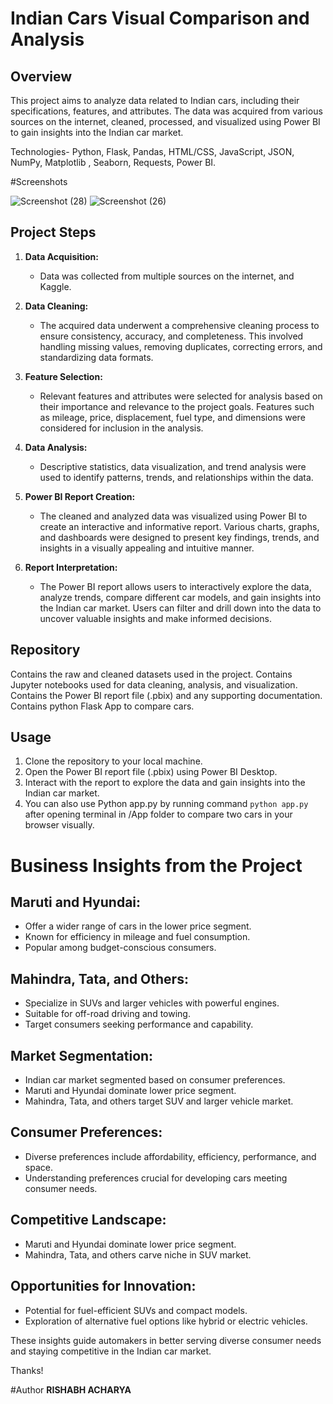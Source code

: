 # Indian Cars Visual Comparison and Analysis
## Overview

This project aims to analyze data related to Indian cars, including their specifications, features, and attributes. The data was acquired from various sources on the internet, cleaned, processed, and visualized using Power BI to gain insights into the Indian car market.

Technologies- Python, Flask, Pandas, HTML/CSS, JavaScript, JSON, NumPy, Matplotlib , Seaborn, Requests, Power BI.

#Screenshots

![Screenshot (28)](https://github.com/velociteriseup/indiancars/assets/167065624/e7224eba-b89a-485c-b364-9896473d6d20)
![Screenshot (26)](https://github.com/velociteriseup/indiancars/assets/167065624/49706612-ea2c-4f79-bbb2-794c6bedf49d)
## Project Steps


1. **Data Acquisition:**
   - Data was collected from multiple sources on the internet, and Kaggle.
     
2. **Data Cleaning:**
   - The acquired data underwent a comprehensive cleaning process to ensure consistency, accuracy, and completeness. This involved handling missing values, removing duplicates, correcting errors, and standardizing data formats.

3. **Feature Selection:**
   - Relevant features and attributes were selected for analysis based on their importance and relevance to the project goals. Features such as mileage, price, displacement, fuel type, and dimensions were considered for inclusion in the analysis.

4. **Data Analysis:**
   - Descriptive statistics, data visualization, and trend analysis were used to identify patterns, trends, and relationships within the data.

5. **Power BI Report Creation:**
   - The cleaned and analyzed data was visualized using Power BI to create an interactive and informative report. Various charts, graphs, and dashboards were designed to present key findings, trends, and insights in a visually appealing and intuitive manner.

6. **Report Interpretation:**
   - The Power BI report allows users to interactively explore the data, analyze trends, compare different car models, and gain insights into the Indian car market. Users can filter and drill down into the data to uncover valuable insights and make informed decisions.

## Repository
   Contains the raw and cleaned datasets used in the project.
   Contains Jupyter notebooks used for data cleaning, analysis, and visualization.
   Contains the Power BI report file (.pbix) and any supporting documentation.
   Contains python Flask App to compare cars.

## Usage

1. Clone the repository to your local machine.
2. Open the Power BI report file (.pbix) using Power BI Desktop.
3. Interact with the report to explore the data and gain insights into the Indian car market.
4. You can also use Python app.py by running command ```python app.py``` after opening terminal in /App folder to compare two cars in your browser visually. 

# Business Insights from the Project

## Maruti and Hyundai:
- Offer a wider range of cars in the lower price segment.
- Known for efficiency in mileage and fuel consumption.
- Popular among budget-conscious consumers.

## Mahindra, Tata, and Others:
- Specialize in SUVs and larger vehicles with powerful engines.
- Suitable for off-road driving and towing.
- Target consumers seeking performance and capability.

## Market Segmentation:
- Indian car market segmented based on consumer preferences.
- Maruti and Hyundai dominate lower price segment.
- Mahindra, Tata, and others target SUV and larger vehicle market.

## Consumer Preferences:
- Diverse preferences include affordability, efficiency, performance, and space.
- Understanding preferences crucial for developing cars meeting consumer needs.

## Competitive Landscape:
- Maruti and Hyundai dominate lower price segment.
- Mahindra, Tata, and others carve niche in SUV market.

## Opportunities for Innovation:
- Potential for fuel-efficient SUVs and compact models.
- Exploration of alternative fuel options like hybrid or electric vehicles.

These insights guide automakers in better serving diverse consumer needs and staying competitive in the Indian car market.

Thanks!

#Author
**RISHABH ACHARYA**
